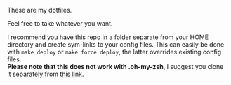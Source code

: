 These are my dotfiles.

Feel free to take whatever you want.

I recommend you have this repo in a folder separate from your HOME directory and create sym-links to your config files. This can easily be done with `make deploy` or `make force deploy`, the latter overrides existing config files. \
**Please note that this does not work with .oh-my-zsh**, I suggest you clone it separately from [this link](https://github.com/przmktrc/oh-my-zsh).
